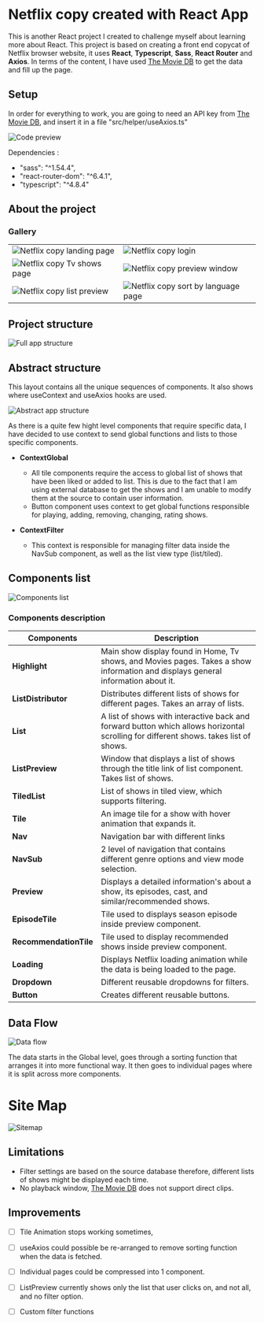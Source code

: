 # Netflix copy created with React App

This is another React project I created to challenge myself about learning more about React. 
This project is based on creating a front end copycat of Netflix browser website, it uses	**React**, **Typescript**, **Sass**, **React Router** and **Axios**.
In terms of the content, I have used [The Movie DB](https://www.themoviedb.org/documentation/api) to get the data and fill up the page.


## Setup

In order for everything to work, you are going to need an API key from [The Movie DB](https://www.themoviedb.org/documentation/api), and insert it in a file "src/helper/useAxios.ts"

![Code preview](/Readme/Capture1.JPG)

Dependencies : 
- "sass": "^1.54.4",
- "react-router-dom": "^6.4.1",
- "typescript": "^4.8.4"

## About the project
### Gallery

| | |
| ------------- | ------------- |
| ![Netflix copy landing page](/Readme/netflix-base-small.jpg) | ![Netflix copy login](/Readme/netflix-login.jpg)  |
| ![Netflix copy Tv shows page](/Readme/netflix-tv.jpg)  | ![Netflix copy preview window](/Readme/netflix-preview.jpg)  |
| ![Netflix copy list preview](/Readme/netflix-arrowlist.jpg)  | ![Netflix copy sort by language page](/Readme/netflix-language.jpg)  |

 
## Project structure
![Full app structure](/Readme/full-structure.png)

## Abstract structure
This layout contains all the unique sequences of components. It also shows where useContext and useAxios hooks are used.

![Abstract app structure](/Readme/abstract-structure.png)

As there is a quite few hight level components that require specific data, I have decided to use context to send global functions and lists to those specific components. 
- **ContextGlobal**
  - All tile components require the access to global list of shows that have been liked or added to list. This is due to the fact that I am using external database to get the shows and I am unable to modify them at the source to contain user information. 
  - Button component uses context to get global functions responsible for playing, adding, removing, changing, rating shows. 

- **ContextFilter**
  -  This context is responsible for managing filter data inside the NavSub component, as well as the list view type (list/tiled).

## Components list

![Components list](/Readme/components.png)

### Components description

| Components | Description |
| ------------- | ------------- |
| **Highlight** | Main show display found in Home, Tv shows, and Movies pages. Takes a show information and displays general information about it.|
| **ListDistributor** | Distributes different lists of shows for different pages. Takes an array of lists.|
| **List** | A list of shows with interactive back and forward button which allows horizontal scrolling for different shows. takes list of shows.|
| **ListPreview** | Window that displays a list of shows through the title link of list component. Takes list of shows.|
| **TiledList** | List of shows in tiled view, which supports filtering.|
| **Tile** | An image tile for a show with hover animation that expands it.|
| **Nav** | Navigation bar with different links|
| **NavSub** | 2 level of navigation that contains different genre options and view mode selection.|
| **Preview** | Displays a detailed information's about a show, its episodes, cast, and similar/recommended shows.|
| **EpisodeTile** | Tile used to displays season episode inside preview component.|
| **RecommendationTile** | Tile used to display recommended shows inside preview component.|
| **Loading** | Displays Netflix loading animation while the data is being loaded to the page.|
| **Dropdown** | Different reusable dropdowns for filters.|
| **Button** | Creates different reusable buttons.|


## Data Flow
![Data flow](/Readme/data-flow.png)

The data starts in the Global level, goes through a sorting function that arranges it into more functional way. It then goes to individual pages where it is split across more components.

# Site Map
![Sitemap](/Readme/sitemap.png)


## Limitations
 - Filter settings are based on the source database therefore, different lists of shows might be displayed each time.
 - No playback window, [The Movie DB](https://www.themoviedb.org/documentation/api) does not support direct clips.

## Improvements
- [ ] Tile Animation stops working sometimes,
- [ ] useAxios could possible be re-arranged to remove sorting function when the data is fetched.
- [ ] Individual pages could be compressed into 1 component.
- [ ] ListPreview currently shows only the list that user clicks on, and not all, and no filter option.
- [ ] Custom filter functions 

